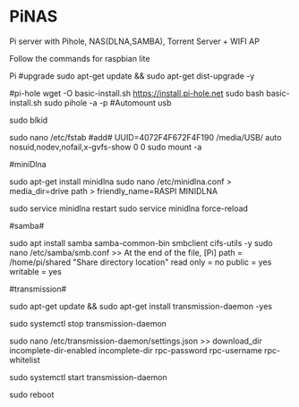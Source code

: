 # PiNAS
Pi server with Pihole, NAS(DLNA,SAMBA), Torrent Server + WIFI AP


Follow the commands for raspbian lite

Pi
#upgrade
sudo apt-get update && sudo apt-get dist-upgrade -y

#pi-hole
wget -O basic-install.sh https://install.pi-hole.net
sudo bash basic-install.sh
sudo pihole -a -p
#Automount usb

sudo blkid

sudo nano /etc/fstab
#add#
UUID=4072F4F672F4F190  /media/USB/  auto nosuid,nodev,nofail,x-gvfs-show 0 0
sudo mount -a

#miniDlna

sudo apt-get install minidlna
sudo nano /etc/minidlna.conf  > media_dir=drive path
							  > friendly_name=RASPI MINIDLNA
							  
sudo service minidlna restart
sudo service minidlna force-reload

#samba#

sudo apt install samba samba-common-bin smbclient cifs-utils -y
sudo nano /etc/samba/smb.conf >> At the end of the file,
									[Pi]
										path = /home/pi/shared  "Share directory location" 
										read only = no
										public = yes
										writable = yes
										
								
#transmission#

sudo apt-get update && sudo apt-get install transmission-daemon -yes

sudo systemctl stop transmission-daemon

sudo nano /etc/transmission-daemon/settings.json >> 
                                                    download_dir
                                                    incomplete-dir-enabled
                                                    incomplete-dir
                                                    rpc-password
                                                    rpc-username
                                                    rpc-whitelist
                                                    
                                                    
                                                    
sudo systemctl start transmission-daemon

  sudo reboot
